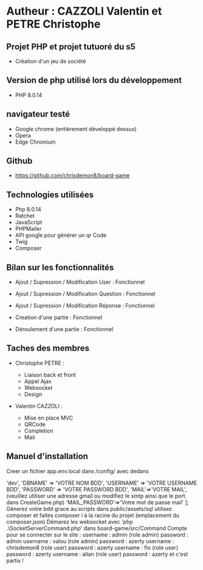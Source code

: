 # Autheur : CAZZOLI Valentin et PETRE Christophe 

## Projet PHP et projet tutuoré du s5
- Création d'un jeu de société

## Version de php utilisé lors du développement
- PHP 8.0.14

## navigateur testé
- Google chrome (entièrement développé dessus)
- Opera 
- Edge Chromium

## Github 
- https://github.com/chrisdemon8/board-game

## Technologies utilisées
- Php 8.0.14
- Ratchet
- JavaScript
- PHPMailer
- API google pour générer un qr Code
- Twig
- Composer


## Bilan sur les fonctionnalités

- Ajout / Supression / Modification User : Fonctionnel
- Ajout / Supression / Modification Question : Fonctionnel
- Ajout / Supression / Modification Réponse : Fonctionnel

- Creation d'une partie : Fonctionnel
- Déroulement d'une partie : Fonctionnel

## Taches des membres

- Christophe PETRE :
    - Liaison back et front
    - Appel Ajax
    - Websocket
    - Design


- Valentin CAZZOLI : 
    - Mise en place MVC
    - QRCode
    - Completion
    - Mail


## Manuel d'installation

Creer un fichier app.env.local dans /config/ avec dedans 
<?php
return [
    'APP_ENV'=> 'dev',
    'DBNAME' => 'VOTRE NOM BDD', 
    'USERNAME' => 'VOTRE USERNAME BDD', 
    'PASSWORD' => 'VOTRE PASSWORD BDD',
    'MAIL'=>'VOTRE MAIL',(veuillez utiliser une adresse gmail ou modifiez le smtp ainsi que le port dans CreateGame.php)
    'MAIL_PASSWORD'=>'Votre mot de passe mail'
];

Génerez votre bdd grace au scripts dans public/assets/sql

utilisez composer et faites composer i à la racine du projet (emplacement du composer.json)

Démarez les websocket avec 'php .\SocketServerCommand.php' dans board-game/src/Command

Compte pour se connecter sur le site : 
username : admin   (role admin)
password : admin 

username : valou    (role admin)
password : azerty 

username : chrisdemon8  (role user)
password : azerty 

username : flo      (role user)
password : azerty 

username : allan        (role user)
password : azerty 


et c'est partis !